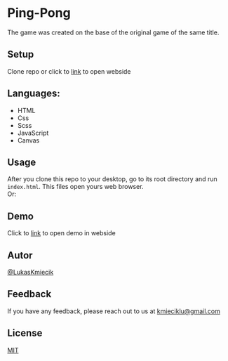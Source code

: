 # Ping-Pong
The game was created on the base of the original game of the same title.

## Setup
Clone repo or click to [link](https://lukaskmiecik.github.io/Ping-Pong/) to open webside

## Languages:
+ HTML
+ Css
+ Scss
+ JavaScript
+ Canvas

## Usage 
After you clone this repo to your desktop, go to its root directory and run `index.html`.
This files open yours web browser.<br>
Or:

## Demo
Click to [link](https://lukaskmiecik.github.io/Ping-Pong/) to open demo in webside

## Autor
[@LukasKmiecik](https://github.com/LukasKmiecik)

## Feedback

If you have any feedback, please reach out to us at kmieciklu@gmail.com

## License

[MIT](https://choosealicense.com/licenses/mit/)

